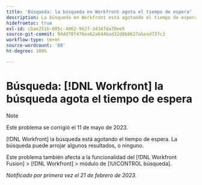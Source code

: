 ```yaml
---
title: 'Búsqueda: la búsqueda en Workfront agota el tiempo de espera'
description: La búsqueda en Workfront está agotando el tiempo de espera. La búsqueda puede arrojar algunos resultados, o ninguno.
hidefromtoc: true
exl-id: cbae251b-605c-4062-9627-34347da70ee5
source-git-commit: 94dd70f476ea62a644bad32d8b0627a5ead737c3
workflow-type: tm+mt
source-wordcount: '60'
ht-degree: 100%

---
```


# Búsqueda: [!DNL Workfront] la búsqueda agota el tiempo de espera

<!--this issue is on WF and WFF TOCs. Valid issue, won't fix-->

>[!NOTE]
>
>Este problema se corrigió el 11 de mayo de 2023.

[!DNL Workfront] la búsqueda está agotando el tiempo de espera. La búsqueda puede arrojar algunos resultados, o ninguno.

Este problema también afecta a la funcionalidad del [!DNL Workfront Fusion] > [!DNL Workfront] > módulo de [!UICONTROL búsqueda].

_Notificado por primera vez el 21 de febrero de 2023._
